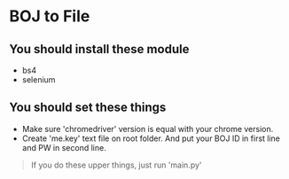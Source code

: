 # BOJ to File


## You should install these module
- bs4
- selenium

## You should set these things
- Make sure 'chromedriver' version is equal with your chrome version.
- Create 'me.key' text file on root folder. And put your BOJ ID in first line and PW in second line.

> If you do these upper things, just run 'main.py' 